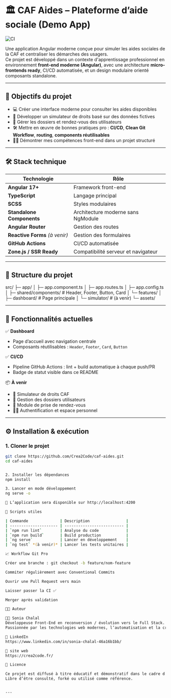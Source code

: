 # 🏛️ CAF Aides – Plateforme d’aide sociale (Demo App)

![CI](https://github.com/Crea2Code/caf-aides/actions/workflows/ci.yml/badge.svg)

Une application Angular moderne conçue pour simuler les aides sociales de la CAF et centraliser les démarches des usagers.  
Ce projet est développé dans un contexte d'apprentissage professionnel en environnement **front-end moderne (Angular)**, avec une architecture **micro-frontends ready**, CI/CD automatisée, et un design modulaire orienté composants standalone.

---

## 🚀 Objectifs du projet

- 💻 Créer une interface moderne pour consulter les aides disponibles  
- 🧮 Développer un simulateur de droits basé sur des données fictives  
- 📂 Gérer les dossiers et rendez-vous des utilisateurs  
- 🛠️ Mettre en œuvre de bonnes pratiques pro : **CI/CD**, **Clean Git Workflow**, **routing**, **components réutilisables**  
- 🧑‍💻 Démontrer mes compétences front-end dans un projet structuré

---

## 🛠️ Stack technique

| Technologie | Rôle |
|------------|------|
| **Angular 17+** | Framework front-end |
| **TypeScript** | Langage principal |
| **SCSS** | Styles modulaires |
| **Standalone Components** | Architecture moderne sans NgModule |
| **Angular Router** | Gestion des routes |
| **Reactive Forms** *(à venir)* | Gestion des formulaires |
| **GitHub Actions** | CI/CD automatisée |
| **Zone.js / SSR Ready** | Compatibilité serveur et navigateur |

---

## 📁 Structure du projet

src/
├─ app/
│ ├─ app.component.ts
│ ├─ app.routes.ts
│ ├─ app.config.ts
│ ├─ shared/components/ # Header, Footer, Button, Card
│ └─ features/
│ ├─ dashboard/ # Page principale
│ └─ simulator/ # (à venir)
└─ assets/


---

## 🧭 Fonctionnalités actuelles

✅ **Dashboard**  
- Page d’accueil avec navigation centrale  
- Composants réutilisables : `Header`, `Footer`, `Card`, `Button`  

✅ **CI/CD**  
- Pipeline GitHub Actions : lint + build automatique à chaque push/PR  
- Badge de statut visible dans ce README

📦 **À venir**  
- 🧮 Simulateur de droits CAF  
- 📁 Gestion des dossiers utilisateurs  
- 📅 Module de prise de rendez-vous  
- 🧑‍💻 Authentification et espace personnel

---

## ⚙️ Installation & exécution

### 1. Cloner le projet
```bash
git clone https://github.com/Crea2Code/caf-aides.git
cd caf-aides


2. Installer les dépendances
npm install

3. Lancer en mode développement
ng serve -o

📍 L’application sera disponible sur http://localhost:4200

🧪 Scripts utiles

| Commande              | Description                |
| --------------------- | -------------------------- |
| `npm run lint`        | Analyse du code            |
| `npm run build`       | Build production           |
| `ng serve`            | Lancer en développement    |
| `ng test` *(à venir)* | Lancer les tests unitaires |

📈 Workflow Git Pro

Créer une branche : git checkout -b feature/nom-feature

Commiter régulièrement avec Conventional Commits

Ouvrir une Pull Request vers main

Laisser passer la CI ✅

Merger après validation

🧑‍💻 Auteur

👩‍💻 Sonia Chalal
Développeuse Front-End en reconversion / évolution vers le Full Stack.
Passionnée par les technologies web modernes, l’automatisation et la création de solutions utiles à impact social.

🔗 LinkedIn
https://www.linkedin.com/in/sonia-chalal-46a16b1bb/

🔗 site web
https://crea2code.fr/

📜 Licence

Ce projet est diffusé à titre éducatif et démonstratif dans le cadre d’un apprentissage professionnel.
Libre d’être consulté, forké ou utilisé comme référence.


---
